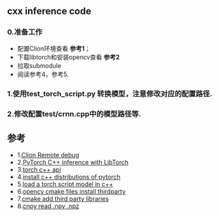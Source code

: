 ## cxx inference code

### 0.准备工作

- 配置Clion环境查看 **参考1**；
- 下载libtorch和安装opencv查看 **参考2**
- 拉取submodule
- 阅读参考4，参考5.

### 1.使用test_torch_script.py 转换模型，注意修改对应的配置路径.

### 2.修改配置test/crnn.cpp中的模型路径等.


## 参考
- 1.[Clion Remote debug](https://www.jetbrains.com/help/clion/remote-development.html)
- 2.[PyTorch C++ inference with LibTorch](https://github.com/BIGBALLON/PyTorch-CPP)
- 3.[torch c++ api](https://pytorch.org/docs/stable/cpp_index.html)
- 4.[install c++ distributions of pytorch](https://pytorch.org/cppdocs/installing.html)
- 5.[load a torch script model in c++](https://pytorch.org/tutorials/advanced/cpp_export.html)
- 6.[opencv cmake files install thirdparty](https://github.com/opencv/opencv/blob/master/cmake/OpenCVFindLibsGrfmt.cmake)
- 7.[cmake add third party libraries](https://www.selectiveintellect.net/blog/2016/7/29/using-cmake-to-add-third-party-libraries-to-your-project-1)
- 8.[cnpy read .npy .npz](https://github.com/rogersce/cnpy)
